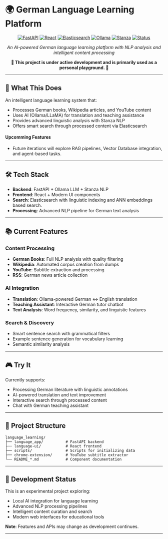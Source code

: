 # 🌍 German Language Learning Platform

<div align="center">

[![FastAPI](https://img.shields.io/badge/FastAPI-Latest-green.svg)](https://fastapi.tiangolo.com/)
[![React](https://img.shields.io/badge/React-18+-61dafb.svg)](https://reactjs.org/)
[![Elasticsearch](https://img.shields.io/badge/Elasticsearch-8.x-yellow.svg)](https://www.elastic.co/)
[![Ollama](https://img.shields.io/badge/Ollama-LLaMA3.2-orange.svg)](https://ollama.ai/)
[![Stanza](https://img.shields.io/badge/Stanza-NLP-red.svg)](https://stanfordnlp.github.io/stanza/)
[![Status](https://img.shields.io/badge/Status-Development-orange.svg)](https://github.com)

*An AI-powered German language learning platform with NLP analysis and intelligent content processing*

**🚧 This project is under active development and is primarily used as a personal playground. 🚧**

</div>

---

## 🎯 What This Does

An intelligent language learning system that:
- Processes German books, Wikipedia articles, and YouTube content
- Uses AI (Ollama/LLaMA) for translation and teaching assistance  
- Provides advanced linguistic analysis with Stanza NLP
- Offers smart search through processed content via Elasticsearch
####  Upcomming Features
- Future iterations will explore RAG pipelines, Vector Database integration, and agent-based tasks.

---

## 🛠️ Tech Stack

- **Backend**: FastAPI + Ollama LLM + Stanza NLP
- **Frontend**: React + Modern UI components
- **Search**: Elasticsearch with linguistic indexing and ANN embeddings based search.
- **Processing**: Advanced NLP pipeline for German text analysis

---

## 📚 Current Features

### Content Processing
- **German Books**: Full NLP analysis with quality filtering
- **Wikipedia**: Automated corpus creation from dumps
- **YouTube**: Subtitle extraction and processing
- **RSS**: German news article collection

### AI Integration
- **Translation**: Ollama-powered German ↔ English translation
- **Teaching Assistant**: Interactive German tutor chatbot
- **Text Analysis**: Word frequency, similarity, and linguistic features

### Search & Discovery
- Smart sentence search with grammatical filters
- Example sentence generation for vocabulary learning
- Semantic similarity analysis

---

## 🎮 Try It

Currently supports:
- Processing German literature with linguistic annotations
- AI-powered translation and text improvement
- Interactive search through processed content
- Chat with German teaching assistant

---

## 📁 Project Structure

```
language_learning/
├── language_app/          # FastAPI backend
├── language-ui/           # React frontend  
├── scripts/               # Scripts for initializing data
├── chrome-extension/      # YouTube subtitle extractor
└── README_*.md            # Component documentation
```

---

## 🔧 Development Status

This is an experimental project exploring:
- Local AI integration for language learning
- Advanced NLP processing pipelines
- Intelligent content curation and search
- Modern web interfaces for educational tools

**Note**: Features and APIs may change as development continues.

---

